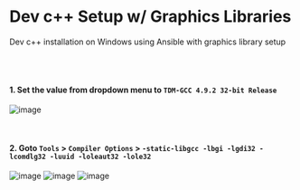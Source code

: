 # Dev c++ Setup w/ Graphics Libraries
Dev c++ installation on Windows using Ansible with graphics library setup



<br><br>

#### 1. Set the value from dropdown menu to `TDM-GCC 4.9.2 32-bit Release`
![image](https://github.com/user-attachments/assets/720bc74d-926b-4c06-8a87-ba8036923584)


<br>


#### 2. Goto `Tools` > `Compiler Options` > `-static-libgcc -lbgi -lgdi32 -lcomdlg32 -luuid -loleaut32 -lole32`
![image](https://github.com/user-attachments/assets/47ca3de5-8e91-4c17-a0d2-907c3035b8b5)
![image](https://github.com/user-attachments/assets/d073a197-5ad3-4b1f-9520-0d7f3e31e0eb)
![image](https://github.com/user-attachments/assets/1d4c5b03-3ef9-4b29-889d-bb75a51f30bb)


